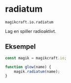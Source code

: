 
# radiatum

`magikcraft.io.radiatum`

Lag en spiller radioaktivt.

## Eksempel

```javascript
const magik = magikcraft.io;

function glow(name) {
    magik.radiatum(name);
}
```